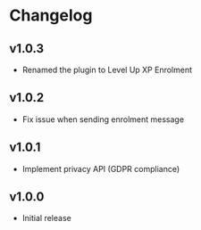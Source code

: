 Changelog
=========

v1.0.3
------

- Renamed the plugin to Level Up XP Enrolment

v1.0.2
------

- Fix issue when sending enrolment message

v1.0.1
------

- Implement privacy API (GDPR compliance)

v1.0.0
------

- Initial release

